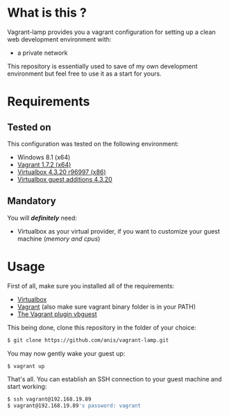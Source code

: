 # What is this ?
Vagrant-lamp provides you a vagrant configuration for setting up a clean web development environment with:
* a private network

This repository is essentially used to save of my own development environment but feel free to use it as a start for yours.

# Requirements
## Tested on
This configuration was tested on the following environment:
* Windows 8.1 (x64)
* [Vagrant 1.7.2 (x64)][1]
* [Virtualbox 4.3.20 r96997 (x86)][2]
* [Virtualbox guest additions 4.3.20][3]

## Mandatory
You will ___definitely___ need:
* Virtualbox as your virtual provider, if you want to customize your guest machine (*memory and cpus*)

# Usage
First of all, make sure you installed all of the requirements:
* [Virtualbox][2]
* [Vagrant][1] (also make sure vagrant binary folder is in your PATH)
* [The Vagrant plugin vbguest][3]

This being done, clone this repository in the folder of your choice:

```sh
$ git clone https://github.com/anis/vagrant-lamp.git
```

You may now gently wake your guest up:

```sh
$ vagrant up
```

That's all. You can establish an SSH connection to your guest machine and start working:

```sh
$ ssh vagrant@192.168.19.89
$ vagrant@192.168.19.89's password: vagrant
```

[1]: http://www.vagrantup.com/downloads.html
[2]: https://www.virtualbox.org/wiki/Downloads
[3]: https://github.com/dotless-de/vagrant-vbguest
